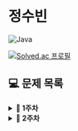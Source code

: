 # 정수빈

![Java](https://img.shields.io/badge/java-%23ED8B00.svg?style=for-the-badge&logo=java&logoColor=white)

[![Solved.ac
프로필](http://mazassumnida.wtf/api/v2/generate_badge?boj=sb991013)](https://solved.ac/sb991013)

## **💻 문제 목록**

<details markdown="1">
<summary><strong>📄 1주차 </strong></summary>

| 푼 문제 수 | 문제번호 |       제목        |                         문제 URL                         |                                             풀이 URL                                             |
| :--------: | :------: | :---------------: | :------------------------------------------------------: | :----------------------------------------------------------------------------------------------: |
|     1      |   2557   | 입출력과 사칙연산 |           https://www.acmicpc.net/problem/2557           | https://github.com/SoobinJung1013/coding_test_study/blob/main/soobinJung/BaekJoon/ProblemList.md |
|     2      |  10718   | 입출력과 사칙연산 |          https://www.acmicpc.net/problem/10718           | https://github.com/SoobinJung1013/coding_test_study/blob/main/soobinJung/BaekJoon/ProblemList.md |
|     3      |  72410   | 신규 아이디 추천  | https://programmers.co.kr/learn/courses/30/lessons/72410 | https://github.com/SoobinJung1013/coding_test_study/blob/main/soobinJung/BaekJoon/ProblemList.md |
|     4      |    1     |      Two Sum      |          https://leetcode.com/problems/two-sum/          | https://github.com/SoobinJung1013/coding_test_study/blob/main/soobinJung/BaekJoon/ProblemList.md |

---

</details>

<details markdown="1">
<summary><strong>📄 2주차 </strong></summary>

| 푼 문제 수 | 문제번호 |       제목        |                         문제 URL                         |                                             풀이 URL                                             |
| :--------: | :------: | :---------------: | :------------------------------------------------------: | :----------------------------------------------------------------------------------------------: |
|     1      |   2557   | 입출력과 사칙연산 |           https://www.acmicpc.net/problem/2557           | https://github.com/SoobinJung1013/coding_test_study/blob/main/soobinJung/BaekJoon/ProblemList.md |
|     2      |  10718   | 입출력과 사칙연산 |          https://www.acmicpc.net/problem/10718           | https://github.com/SoobinJung1013/coding_test_study/blob/main/soobinJung/BaekJoon/ProblemList.md |
|     3      |  72410   | 신규 아이디 추천  | https://programmers.co.kr/learn/courses/30/lessons/72410 | https://github.com/SoobinJung1013/coding_test_study/blob/main/soobinJung/BaekJoon/ProblemList.md |
|     4      |    1     |      Two Sum      |          https://leetcode.com/problems/two-sum/          | https://github.com/SoobinJung1013/coding_test_study/blob/main/soobinJung/BaekJoon/ProblemList.md |

---

</details>
